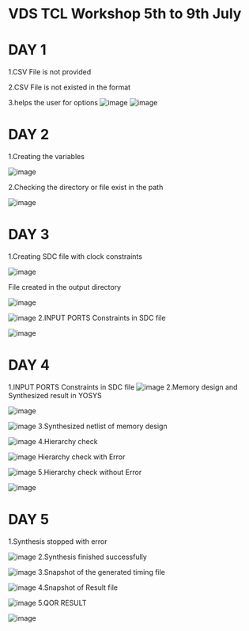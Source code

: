 # VDS TCL Workshop 5th to 9th July
# DAY 1
1.CSV File is not provided

2.CSV File is not existed in the format

3.helps the user for options
![image](https://github.com/kalai-karthik/KALAIARASI/assets/139237383/813c9503-3861-44d0-b10c-00e8cd457b74)
![image](https://github.com/kalai-karthik/KALAIARASI/assets/139237383/b60fc1d8-60dd-447e-8cc7-97b6353bfed2)
# DAY 2
1.Creating the variables

![image](https://github.com/kalai-karthik/KALAIARASI/assets/139237383/43ec9efa-91d7-4d92-8949-29b99a22f87d)

2.Checking the directory or file exist in the path

![image](https://github.com/kalai-karthik/KALAIARASI/assets/139237383/9a727503-d62d-48bf-81a8-eca14fc68040)
# DAY 3
1.Creating SDC file with clock constraints

![image](https://github.com/kalai-karthik/KALAIARASI/assets/139237383/d3d3112f-fdde-4197-a711-a14b908bd5fc)

File created in the output directory

![image](https://github.com/kalai-karthik/KALAIARASI/assets/139237383/76df14d6-24d4-457b-bc46-5857f1bb8f9e)

![image](https://github.com/kalai-karthik/KALAIARASI/assets/139237383/05f64adf-4350-4109-b079-bcab0a9efe1d)
2.INPUT PORTS Constraints in SDC file

![image](https://github.com/kalai-karthik/KALAIARASI/assets/139237383/92af41b3-b17a-4a9c-9176-33777be0091a)
# DAY 4
1.INPUT PORTS Constraints in SDC file
![image](https://github.com/kalai-karthik/KALAIARASI/assets/139237383/ee1089c8-a2fd-4596-8357-0c2cc72286c5)
2.Memory design and Synthesized result in YOSYS

![image](https://github.com/kalai-karthik/KALAIARASI/assets/139237383/8c614253-f015-48ee-8fc3-81edda26cbd8)

![image](https://github.com/kalai-karthik/KALAIARASI/assets/139237383/3607cd2a-7776-4145-8282-b0643a1a99b5)
3.Synthesized netlist of memory design

![image](https://github.com/kalai-karthik/KALAIARASI/assets/139237383/f6f73957-b796-4f05-85b9-8a9e842d7799)
4.Hierarchy check

![image](https://github.com/kalai-karthik/KALAIARASI/assets/139237383/dc0ac1bd-4788-47db-958d-4a36ee8453bd)
Hierarchy check with Error

![image](https://github.com/kalai-karthik/KALAIARASI/assets/139237383/b68c8d98-8543-4a7d-9ec6-6eefa9a0ba87)
5.Hierarchy check without Error

![image](https://github.com/kalai-karthik/KALAIARASI/assets/139237383/cb40bc76-3191-4a70-bda4-d4139d8a7a6a)
# DAY 5
1.Synthesis stopped with error

![image](https://github.com/kalai-karthik/KALAIARASI/assets/139237383/5fcd3e95-11f3-4d68-955b-18b4bbb72f37)
2.Synthesis finished successfully

![image](https://github.com/kalai-karthik/KALAIARASI/assets/139237383/4d40db72-3282-4e38-8f74-b6a47580b2cd)
3.Snapshot of the generated timing file

![image](https://github.com/kalai-karthik/KALAIARASI/assets/139237383/4f06e64d-8d11-4867-8fe9-0f1e6de774d7)
4.Snapshot of Result file

![image](https://github.com/kalai-karthik/KALAIARASI/assets/139237383/cb87d641-8d9c-4595-984d-0361a3282a83)
5.QOR RESULT

![image](https://github.com/kalai-karthik/KALAIARASI/assets/139237383/6794b8b0-38ae-4e03-b395-470bd6700bfe)

